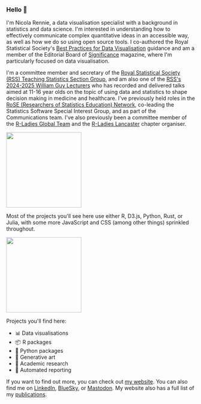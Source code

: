 ### Hello 👋

I'm Nicola Rennie, a data visualisation specialist with a background in statistics and data science. I'm interested in understanding how to effectively communicate complex quantitative ideas in an accessible way, as well as how we do so using open source tools. I co-authored the Royal Statistical Society's [Best Practices for Data Visualisation](https://rss.org.uk/datavisguide/) guidance and am a member of the Editorial Board of [Significance](https://significancemagazine.com/about/) magazine, where I'm particularly focused on data visualisation. 

I'm a committee member and secretary of the [Royal Statistical Society (RSS) Teaching Statistics Section Group](https://rss.org.uk/membership/rss-groups-and-committees/sections/teaching-statistics/), and am also one of the [RSS's 2024-2025 William Guy Lecturers](https://rss.org.uk/policy-campaigns/policy-groups/education-policy-advisory-group/rss-william-guy-lecturers/william-guy-lecturers-2024-25/) who has recorded and delivered talks aimed at 11-16 year olds on the topic of using data and statistics to shape decision making in medicine and healthcare. I've previously held roles in the [RoSE (Researchers of Statistics Education) Network](https://www.rose-network.org/about-us/meet-the-team/sig_leads), co-leading the Statistics Software Special Interest Group, and as part of the Communications team. I've also previously been a committee member of the [R-Ladies Global Team](https://rladies.org/about-us/global-team/) and the [R-Ladies Lancaster](https://www.meetup.com/rladies-lancaster/) chapter organiser.

<img height=200 align="center" src="https://github-readme-stats.vercel.app/api?username=nrennie&theme=transparent" />

Most of the projects you'll see here use either R, D3.js, Python, Rust, or Julia, with some more JavaScript and CSS (among other things) sprinkled throughout.

<img height=200 align="center" src="https://github-readme-stats.vercel.app/api/top-langs/?username=nrennie&size_weight=0.5&count_weight=0.5&layout=compact&hide=html,lua&theme=transparent&langs_count=10" />

Projects you'll find here:

- 📊 Data visualisations
- 📦 R packages
- 🐍 Python packages
- 🎨 Generative art
- 🔬 Academic research
- 📝 Automated reporting

If you want to find out more, you can check out [my website](https://nrennie.rbind.io/). You can also find me on [LinkedIn](https://www.linkedin.com/in/nicola-rennie/), [BlueSky](https://bsky.app/profile/nrennie.bsky.social), or <a rel="me" href="https://fosstodon.org/@nrennie">Mastodon</a>. My website also has a full list of my [publications](https://nrennie.rbind.io/projects/publications/).
